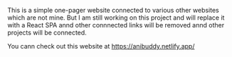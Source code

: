 This is a simple one-pager website connected to various other websites which are not mine.
But I am still working on this project and will replace it with a React SPA annd other connnected links will be removed
annd other projects will be connected.

You cann check out this website at https://anibuddy.netlify.app/
